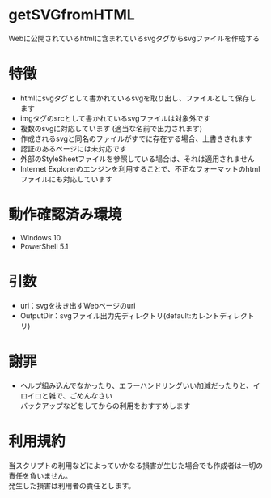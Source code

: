 # getSVGfromHTML
Webに公開されているhtmlに含まれているsvgタグからsvgファイルを作成する

# 特徴
- htmlにsvgタグとして書かれているsvgを取り出し、ファイルとして保存します
- imgタグのsrcとして書かれているsvgファイルは対象外です
- 複数のsvgに対応しています (適当な名前で出力されます)
- 作成されるsvgと同名のファイルがすでに存在する場合、上書きされます
- 認証のあるページには未対応です
- 外部のStyleSheetファイルを参照している場合は、それは適用されません
- Internet Explorerのエンジンを利用することで、不正なフォーマットのhtmlファイルにも対応しています

# 動作確認済み環境
- Windows 10
- PowerShell 5.1

# 引数
- uri：svgを抜き出すWebページのuri
- OutputDir：svgファイル出力先ディレクトリ(default:カレントディレクトリ)

# 謝罪
- ヘルプ組み込んでなかったり、エラーハンドリングいい加減だったりと、イロイロと雑で、ごめんなさい<br />バックアップなどをしてからの利用をおすすめします

# 利用規約
当スクリプトの利用などによっていかなる損害が生じた場合でも作成者は一切の責任を負いません。<br />
発生した損害は利用者の責任とします。
